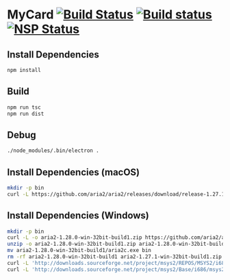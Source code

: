# MyCard [![Build Status](https://travis-ci.org/mycard/mycard.svg?branch=v3)](https://travis-ci.org/mycard/mycard) [![Build status](https://ci.appveyor.com/api/projects/status/t4jyh0rkwh0nep7w?svg=true)](https://ci.appveyor.com/project/zh99998/mycard) [![NSP Status](https://nodesecurity.io/orgs/mycard/projects/62dd15a6-3927-49c2-8c30-1bc19d4a6e92/badge)](https://nodesecurity.io/orgs/mycard/projects/62dd15a6-3927-49c2-8c30-1bc19d4a6e92)

## Install Dependencies
```bash
npm install
```

## Build
```bash
npm run tsc
npm run dist
```

## Debug
```bash
./node_modules/.bin/electron .
```


## Install Dependencies (macOS)
```bash
mkdir -p bin
curl -L https://github.com/aria2/aria2/releases/download/release-1.27.1/aria2-1.27.1-osx-darwin.tar.bz2 | tar --strip-components=2 -C bin -jxf - aria2-1.27.1/bin/aria2c
```

## Install Dependencies (Windows)
```bash
mkdir -p bin
curl -L -o aria2-1.28.0-win-32bit-build1.zip https://github.com/aria2/aria2/releases/download/release-1.28.0/aria2-1.28.0-win-32bit-build1.zip
unzip -o aria2-1.28.0-win-32bit-build1.zip aria2-1.28.0-win-32bit-build1/aria2c.exe
mv aria2-1.28.0-win-32bit-build1/aria2c.exe bin
rm -rf aria2-1.28.0-win-32bit-build1 aria2-1.27.1-win-32bit-build1.zip
curl -L 'http://downloads.sourceforge.net/project/msys2/REPOS/MSYS2/i686/bsdtar-3.2.1-1-i686.pkg.tar.xz' | tar --strip-components=2 -C bin -Jxf - usr/bin/bsdtar.exe
curl -L 'http://downloads.sourceforge.net/project/msys2/Base/i686/msys2-base-i686-20161025.tar.xz' | tar --strip-components=3 -C bin -Jxf - msys32/usr/bin/msys-2.0.dll msys32/usr/bin/msys-bz2-1.dll msys32/usr/bin/msys-gcc_s-1.dll msys32/usr/bin/msys-iconv-2.dll msys32/usr/bin/msys-lzma-5.dll msys32/usr/bin/msys-lzo2-2.dll msys32/usr/bin/msys-nettle-6.dll msys32/usr/bin/msys-xml2-2.dll msys32/usr/bin/msys-z.dll
```